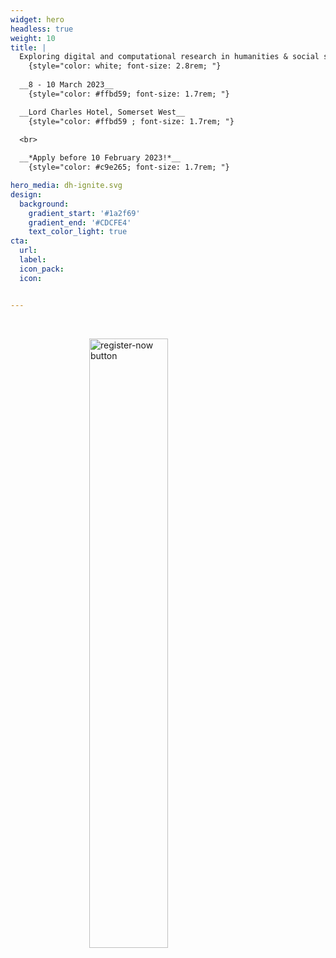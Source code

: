 ```yaml
---
widget: hero
headless: true
weight: 10
title: | 
  Exploring digital and computational research in humanities & social sciences
    {style="color: white; font-size: 2.8rem; "} 
  
  __8 - 10 March 2023__
    {style="color: #ffbd59; font-size: 1.7rem; "} 

  __Lord Charles Hotel, Somerset West__
    {style="color: #ffbd59 ; font-size: 1.7rem; "} 
  
  <br>

  __*Apply before 10 February 2023!*__
    {style="color: #c9e265; font-size: 1.7rem; "} 

hero_media: dh-ignite.svg
design:
  background:
    gradient_start: '#1a2f69'
    gradient_end: '#CDCFE4'
    text_color_light: true
cta:
  url: 
  label: 
  icon_pack: 
  icon: 


---
```


<br>

<a href="#participate"><img 
    style="display: block; 
           margin-left: auto;
           margin-right: auto;
           width: 50%;"
    src="learn-more.png" 
    alt="register-now button">
</img></a>